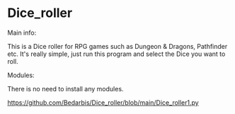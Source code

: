 # Dice_roller
Main info:

This is a Dice roller for RPG games such as Dungeon & Dragons, Pathfinder etc. It's really simple, just run this program and select the Dice you want to roll.



Modules:

There is no need to install any modules.

https://github.com/Bedarbis/Dice_roller/blob/main/Dice_roller1.py
